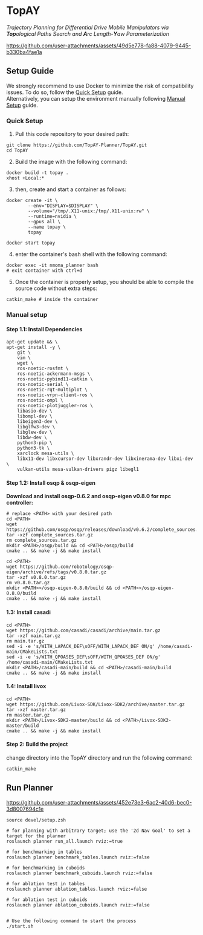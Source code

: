 # TopAY
_Trajectory Planning for Differential Drive Mobile Manipulators via **Top**ological Paths Search and **A**rc Length-**Y**aw Parameterization_


https://github.com/user-attachments/assets/49d5e778-fa88-4079-9445-b330ba4fae1a

## Setup Guide

We strongly recommend to use Docker to minimize the risk of compatibility issues.
To do so, follow the [Quick Setup](#quick-setup) guide. \
Alternatively, you can setup the environment manually following [Manual Setup](#manual-setup) guide.

### Quick Setup

1. Pull this code repository to your desired path:
```
git clone https://github.com/TopAY-Planner/TopAY.git
cd TopAY
```

2. Build the image with the following command: 
```
docker build -t topay .
xhost +Local:*
```

3. then, create and start a container as follows:
```
docker create -it \
        --env="DISPLAY=$DISPLAY" \
        --volume="/tmp/.X11-unix:/tmp/.X11-unix:rw" \
        --runtime=nvidia \
        --gpus all \
        --name topay \
        topay

docker start topay
```

4. enter the container's bash shell with the following command:
```
docker exec -it nmoma_planner bash
# exit container with ctrl+d
```

5. Once the container is properly setup, you should be able to compile the source code without extra steps:
```
catkin_make # inside the container
```

### Manual setup

#### Step 1.1: Install Dependencies


```
apt-get update && \
apt-get install -y \
    git \
    vim \
    wget \
    ros-noetic-rosfmt \
    ros-noetic-ackermann-msgs \
    ros-noetic-pybind11-catkin \
    ros-noetic-serial \
    ros-noetic-rqt-multiplot \
    ros-noetic-vrpn-client-ros \
    ros-noetic-ompl \
    ros-noetic-plotjuggler-ros \
    libasio-dev \
    libompl-dev \
    libeigen3-dev \
    libglfw3-dev \
    libglew-dev \
    libdw-dev \
    python3-pip \
    python3-tk \
    xarclock mesa-utils \
    libx11-dev libxcursor-dev libxrandr-dev libxinerama-dev libxi-dev \
    vulkan-utils mesa-vulkan-drivers pigz libegl1
```

#### Step 1.2: Install osqp & osqp-eigen

**Download and install osqp-0.6.2 and osqp-eigen v0.8.0 for mpc controller:**

```
# replace <PATH> with your desired path
cd <PATH>
wget https://github.com/osqp/osqp/releases/download/v0.6.2/complete_sources.tar.gz
tar -xzf complete_sources.tar.gz
rm complete_sources.tar.gz
mkdir <PATH>/osqp/build && cd <PATH>/osqp/build
cmake .. && make -j && make install
```

```
cd <PATH>
wget https://github.com/robotology/osqp-eigen/archive/refs/tags/v0.8.0.tar.gz
tar -xzf v0.8.0.tar.gz
rm v0.8.0.tar.gz
mkdir <PATH>>/osqp-eigen-0.8.0/build && cd <PATH>>/osqp-eigen-0.8.0/build
cmake .. && make -j && make install
```

####  1.3: Install casadi

```
cd <PATH>
wget https://github.com/casadi/casadi/archive/main.tar.gz
tar -xzf main.tar.gz
rm main.tar.gz
sed -i -e 's/WITH_LAPACK_DEF\sOFF/WITH_LAPACK_DEF ON/g' /home/casadi-main/CMakeLists.txt
sed -i -e 's/WITH_QPOASES_DEF\sOFF/WITH_QPOASES_DEF ON/g' /home/casadi-main/CMakeLists.txt
mkdir <PATH>/casadi-main/build && cd <PATH>/casadi-main/build
cmake .. && make -j && make install
```

####  1.4: Install livox

```
cd <PATH>
wget https://github.com/Livox-SDK/Livox-SDK2/archive/master.tar.gz
tar -xzf master.tar.gz
rm master.tar.gz
mkdir <PATH>/Livox-SDK2-master/build && cd <PATH>/Livox-SDK2-master/build
cmake .. && make -j && make install
```

#### Step 2: Build the project

change directory into the TopAY directory and run the following command:

```bash
catkin_make
```

## Run Planner

https://github.com/user-attachments/assets/452e73e3-6ac2-40d6-bec0-3d8007694c1e

```
source devel/setup.zsh

# for planning with arbitrary target; use the '2d Nav Goal' to set a target for the planner
roslaunch planner run_all.launch rviz:=true

# for benchmarking in tables
roslaunch planner benchmark_tables.launch rviz:=false

# for benchmarking in cuboids
roslaunch planner benchmark_cuboids.launch rviz:=false

# for ablation test in tables
roslaunch planner ablation_tables.launch rviz:=false

# for ablation test in cuboids
roslaunch planner ablation_cuboids.launch rviz:=false


# Use the following command to start the process
./start.sh
```
